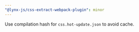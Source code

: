 ```yaml
---
"@lynx-js/css-extract-webpack-plugin": minor
---
```


Use compilation hash for `css.hot-update.json` to avoid cache.

